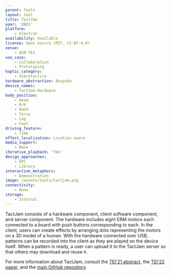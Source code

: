 ```yaml
---
parent: Tools
layout: tool
title: TactJam
year: '2021'
platform:
    - Electron
availability: Available
license: Open Source (MIT, CC-BY-4.0)
venue:
    - ACM TEI
use_case:
    - Collaboration
    - Prototyping
haptic_category:
    - Vibrotactile
hardware_abstraction: Bespoke
device_names:
    - TactJam Hardware
body_position:
    - Head
    - Arm
    - Hand
    - Torso
    - Leg
    - Foot
driving_feature:
    - Time
effect_localization: Location-aware
media_support:
    - None
iterative_playback: 'Yes'
design_approaches:
    - DPC
    - Library
interaction_metaphors:
    - Demonstration
image: /assets/tools/tactjam.png
connectivity:
    - None
storage:
    - Internal
---
```

TactJam consists of a hardware component, client software component, and server component.
The hardware includes eight ERM motors each connected to a board with push buttons corresponding to each.
In the client, users can create effects by arranging dots representing the motors on a 3D model of a human.
With the hardware connected over USB, patterns can be recorded into the client as they are played on the device itself.
When a pattern is ready, a user can upload it to the TactJam server so that others may download and reuse it.

For more information about TactJam, consult the [TEI'21 abstract](https://doi.org/10.1145/3430524.3442699),
the [TEI'22 paper](https://doi.org/10.1145/3490149.3501307),
and the [main GitHub repository](https://github.com/TactileVision/TactJam).
